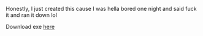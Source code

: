 Honestly, I just created this cause I was hella bored one night and said fuck it and ran it down lol

Download exe [here](https://github.com/ParaliyzedEvo/Simulation/releases/download/1.0/simulation.exe)
